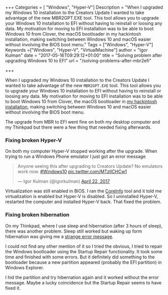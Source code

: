 +++
Categories = [ "Windows", "Hyper-V"]
Description = "When I upgraded my Windows 10 installation to the Creators Update I wanted to take advantage of the new MBR2GPT.EXE tool. This tool allows you to upgrade your Windows 10 installation to EFI without having to reinstall or loosing any data. My motivation for moving to EFI installation was to be able to boot Windows 10 from Clover, the macOS bootloader in my hackintosh installation, making switching between Windows 10 and macOS easier without involving the BIOS boot menu."
Tags = ["Windows", "Hyper-V"]
Keywords =["Windows", "Hyper-V", "VirtualMachine"]
author = "Igor Kulman"
date = "2017-05-16T09:29:12+01:00"
title = "Solving problem after upgrading Windows 10 to EFI"
url = "/solving-problems-after-mbr2efi"

+++

When I upgraded my Windows 10 installation to the Creators Update I wanted to take advantage of the new `MBR2GPT.EXE` tool. This tool allows you to upgrade your Windows 10 installation to EFI without having to reinstall or loosing any data. My motivation for moving to EFI installation was to be able to boot Windows 10 from Clover, the macOS bootloader in [my hackintosh installation](/my-experience-running-a-hackintosh), making switching between Windows 10 and macOS easier without involving the BIOS boot menu.

The upgrade from MBR to EFI went fine on both my desktop computer and my Thinkpad but there were a few thing that needed fixing afterwards. 

<!--more-->

### Fixing broken Hyper-V

On both my computer Hyper-V stopped working after the upgrade. When trying to run a Windows Phone emulator I just got an error message

<blockquote class="twitter-tweet" data-lang="en"><p lang="en" dir="ltr">Anyone seeing this after upgrading to Creators Update? No emulators work now.  <a href="https://twitter.com/hashtag/Windows10?src=hash">#Windows10</a> <a href="https://t.co/MTzIlCHCw1">pic.twitter.com/MTzIlCHCw1</a></p>&mdash; Igor Kulman (@igorkulman) <a href="https://twitter.com/igorkulman/status/855788447977672706">April 22, 2017</a></blockquote>
<script async src="//platform.twitter.com/widgets.js" charset="utf-8"></script>

Virtualization was still enabled in BIOS. I ran the [CoreInfo](http://technet.microsoft.com/en-us/sysinternals/cc835722) tool and it told me virtualization is enabled but Hyper-V is disabled. So I uninstalled Hyper-V, restarted the computer and installed Hyper-V back. That fixed the problem. 

### Fixing broken hibernation

On my Thinkpad, where I use sleep and hibernation (after 3 hours of sleep), there was another problem. Sleep still worked but waking up form hibernation was giving me a [strange error message](https://social.technet.microsoft.com/Forums/windows/en-US/0bfbe8a7-2eb9-4432-a477-258ae7d102f9/boot-manager-recover-from-critical-error-some-essential-variables-are-absent-or-corrupted-and-boot?forum=win10itprosetup). 

I could not find any other mention of it so I tried the obvious, I tried to repair the Windows bootloader using the Startup Repair functionality. It took some time and finished with some errors. But it definitely did something to the bootloader because a new partition appeared (probably the EFI partition) in Windows Explorer. 

I hid the partition and try hibernation again and it worked without the error message. Maybe a lucky coincidence but the Startup Repair seems to have fixed it. 